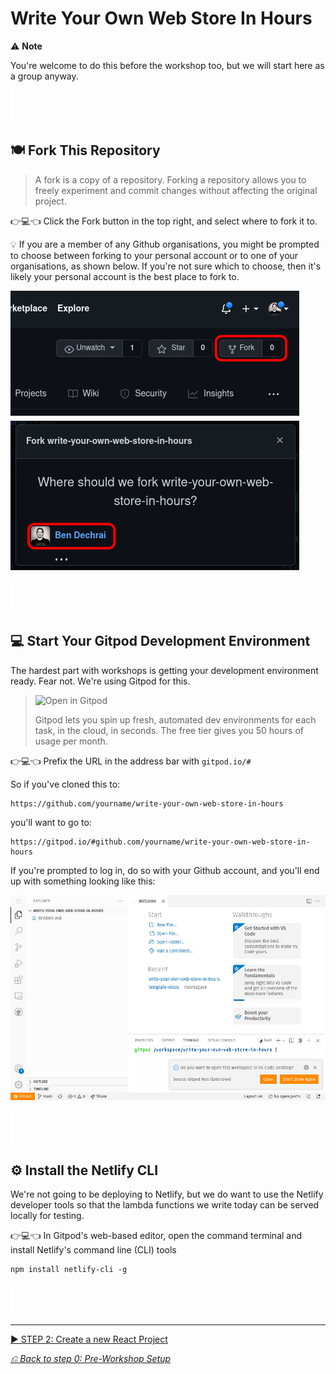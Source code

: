 # Write Your Own Web Store In Hours

⚠️ **Note**

You're welcome to do this before the workshop too, but we will start here as a group anyway.

![spacer](workshop-assets/readme-images/spacer.png)

## 🍽️ Fork This Repository

> A fork is a copy of a repository. Forking a repository allows you to freely experiment and commit changes without affecting the original project.

👉💻👈 Click the Fork button in the top right, and select where to fork it to.

💡 If you are a member of any Github organisations, you might be prompted to choose between forking to your personal account or to one of your organisations, as shown below. If you're not sure which to choose, then it's likely your personal account is the best place to fork to.

![How to fork this repository](workshop-assets/readme-images/fork-repo.png)

![spacer](workshop-assets/readme-images/spacer.png)

## 💻 Start Your Gitpod Development Environment

The hardest part with workshops is getting your development environment ready. Fear not. We're using Gitpod for this.

> ![Open in Gitpod](https://www.gitpod.io/svg/media-kit/logo-dark-theme.svg)
>
> Gitpod lets you spin up fresh, automated dev environments for each task, in the cloud, in seconds. The free tier gives you 50 hours of usage per month.

👉💻👈 Prefix the URL in the address bar with `gitpod.io/#`

So if you've cloned this to:

```
https://github.com/yourname/write-your-own-web-store-in-hours
```

you'll want to go to:

```
https://gitpod.io/#github.com/yourname/write-your-own-web-store-in-hours
```

If you're prompted to log in, do so with your Github account, and you'll end up with something looking like this:

![Gitpod Initial View](workshop-assets/readme-images/gitpod-initial-view.jpg)

![spacer](workshop-assets/readme-images/spacer.png)

## ⚙️ Install the Netlify CLI

We're not going to be deploying to Netlify, but we do want to use the Netlify developer tools so that the lambda functions we write today can be served locally for testing.

👉💻👈 In Gitpod's web-based editor, open the command terminal and install Netlify's command line (CLI) tools

```shell
npm install netlify-cli -g
```

![spacer](workshop-assets/readme-images/spacer.png)

---

[▶️ STEP 2: Create a new React Project](./STEP-2-NEW-REACT-PROJECT.md)

_[⎌ Back to step 0: Pre-Workshop Setup](./STEP-0-PRE-WORKSHOP.md)_
